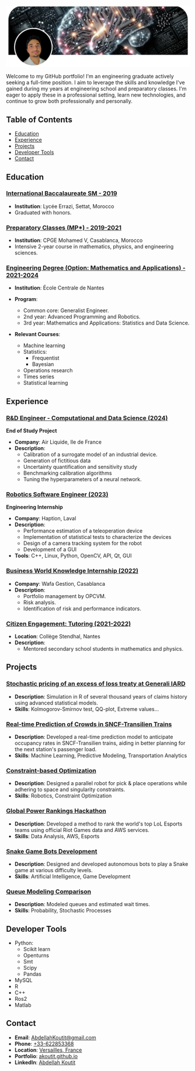 ![Portfolio Banner](bannerli.png)

Welcome to my GitHub portfolio! I'm an engineering graduate actively seeking a full-time position. I aim to leverage the skills and knowledge I've gained during my years at engineering school and preparatory classes. I'm eager to apply these in a professional setting, learn new technologies, and continue to grow both professionally and personally. 


## Table of Contents

- [Education](#education)
- [Experience](#experience)
- [Projects](#projects)
- [Developer Tools](#developer-tools)
- [Contact](#contact)


## Education
### [International Baccalaureate SM - 2019](https://github.com/akoutit)

- **Institution**: Lycée Errazi, Settat, Morocco
- Graduated with honors.


### [Preparatory Classes (MP*) - 2019-2021](https://github.com/akoutit)

- **Institution**: CPGE Mohamed V, Casablanca, Morocco
- Intensive 2-year course in mathematics, physics, and engineering sciences.

### [Engineering Degree (Option: Mathematics and Applications) - 2021-2024](https://github.com/akoutit)

- **Institution**: École Centrale de Nantes
- **Program**:
  - Common core: Generalist Engineer.
  - 2nd year: Advanced Programming and Robotics.
  - 3rd year: Mathematics and Applications: Statistics and Data Science.   
  
- **Relevant Courses**:
  - Machine learning
  - Statistics:
      - Frequentist
      - Bayesian
  - Operations research
  - Times series
  - Statistical learning


## Experience


### [R&D Engineer - Computational and Data Science (2024)](https://github.com/akoutit)
**End of Study Project**
- **Company**: Air Liquide, Ile de France
- **Description**: 
  - Calibration of a surrogate model of an industrial device.
  - Generation of fictitious data
  - Uncertainty quantification and sensitivity study
  - Benchmarking calibration algorithms
  - Tuning the hyperparameters of a neural network.

### [Robotics Software Engineer (2023)](https://github.com/akoutit)
**Engineering Internship**
- **Company**: Haption, Laval
- **Description**: 
  - Performance estimation of a teleoperation device
  - Implementation of statistical tests to characterize the devices
  - Design of a camera tracking system for the robot
  - Development of a GUI
- **Tools**: C++, Linux, Python, OpenCV, API, Qt, GUI

### [Business World Knowledge Internship (2022)](https://github.com/akoutit)

- **Company**: Wafa Gestion, Casablanca
- **Description**: 
  - Portfolio management by OPCVM.
  - Risk analysis.
  - Identification of risk and performance indicators.

### [Citizen Engagement: Tutoring (2021-2022)](https://github.com/akoutit)

- **Location**: Collège Stendhal, Nantes
- **Description**: 
  - Mentored secondary school students in mathematics and physics.


## Projects

### [Stochastic pricing of an excess of loss treaty at Generali  IARD](https://github.com/akoutit)

- **Description**: Simulation in R of several thousand years of claims history using advanced statistical models.
- **Skills**: Kolmogorov-Smirnov test, QQ-plot, Extreme values...


### [Real-time Prediction of Crowds in SNCF-Transilien Trains](https://github.com/akoutit/DataChallenge)

- **Description**: Developed a real-time prediction model to anticipate occupancy rates in SNCF-Transilien trains, aiding in better planning for the next station's passenger load.
- **Skills**: Machine Learning, Predictive Modeling, Transportation Analytics


### [Constraint-based Optimization](https://github.com/akoutit/ROPAH)

- **Description**: Designed a parallel robot for pick & place operations while adhering to space and singularity constraints.
- **Skills**: Robotics, Constraint Optimization

### [Global Power Rankings Hackathon](https://github.com/akoutit/GlobalPowerRanking)

- **Description**: Developed a method to rank the world's top LoL Esports teams using official Riot Games data and AWS services.
- **Skills**: Data Analysis, AWS, Esports

### [Snake Game Bots Development](https://github.com/akoutit/Snake)

- **Description**: Designed and developed autonomous bots to play a Snake game at various difficulty levels.
- **Skills**: Artificial Intelligence, Game Development

### [Queue Modeling Comparison](https://github.com/akoutit/Files_Attente)

- **Description**: Modeled queues and estimated wait times.
- **Skills**: Probability, Stochastic Processes

## Developer Tools

- Python:
    - Scikit learn
    - Openturns
    - Smt
    - Scipy
    - Pandas  
- MySQL
- R
- C++
- Ros2
- Matlab

## Contact

- **Email**: [AbdellahKoutit@gmail.com](mailto:abdellahkoutit@gmail.com)
- **Phone**: [+33-622853368](tel:+33-622853368)
- **Location**: [Versailles, France](https://maps.app.goo.gl/HQfSmMbQ2qkAHR2c8)
- **Portfolio**: [akoutit.github.io](https://akoutit.github.io)
- **LinkedIn**: [Abdellah Koutit](https://www.linkedin.com/in/abdellah-koutit-5ab9851a4/)

